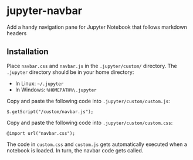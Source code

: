 # jupyter-navbar
Add a handy navigation pane for Jupyter Notebook that follows markdown headers

## Installation 

Place `navbar.css` and `navbar.js` in the `.jupyter/custom/` directory.
The `.jupyter` directory should be in your home directory:
* In Linux: `~/.jupyter`
* In Windows: `%HOMEPATH%\.jupyter`

Copy and paste the following code into `.jupyter/custom/custom.js`:

    $.getScript("/custom/navbar.js");

Copy and paste the following code into `.jupyter/custom/custom.css`:

    @import url("navbar.css");

The code in `custom.css` and `custom.js` gets automatically executed when a notebook is loaded. In turn, the navbar code gets called.
